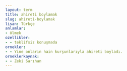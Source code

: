```yaml
---
layout: term
title: ahireti boylamak
slug: ahireti-boylamak
lisan: Türkçe
anlamlar:
- ölmek
ozellikler:
- - teklifsiz konuşmada
ornekler:
- - Yine onların hain kurşunlarıyla ahireti boyladı.
orneklerkaynak:
- - Zeki Sarıhan
---
```

